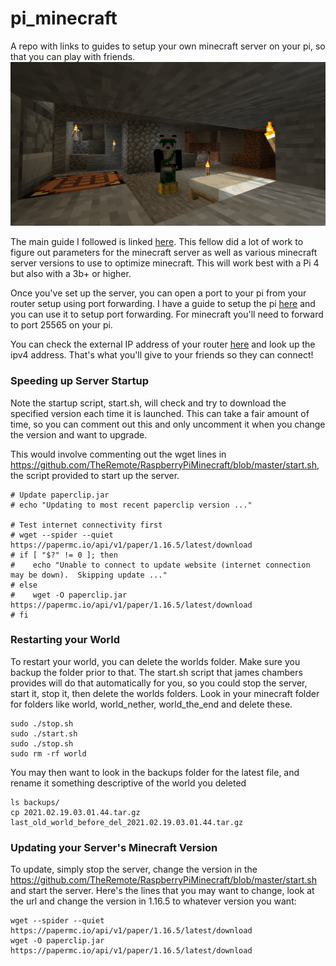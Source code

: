 # pi_minecraft
A repo with links to guides to setup your own minecraft server on your pi, so that you can play with friends.    
![minecraft](./minecraft.png)

The main guide I followed is linked [here](https://jamesachambers.com/raspberry-pi-minecraft-server-script-with-startup-service/). This fellow did a lot of work to figure out parameters for the minecraft server as well as various minecraft server versions to use to optimize minecraft. This will work best with a Pi 4 but also with a 3b+ or higher.

Once you've set up the server, you can open a port to your pi from your router setup using port forwarding. I have a guide to setup the pi [here](https://github.com/MZandtheRaspberryPi/pi_headless_setup#setup-port-forwarding-with-your-router) and you can use it to setup port forwarding. For minecraft you'll need to forward to port 25565 on your pi.     

You can check the external IP address of your router [here](https://www.whatismyip.com/) and look up the ipv4 address. That's what you'll give to your friends so they can connect!     

### Speeding up Server Startup

Note the startup script, start.sh, will check and try to download the specified version each time it is launched. This can take a fair amount of time, so you can comment out this and only uncomment it when you change the version and want to upgrade.

This would involve commenting out the wget lines in https://github.com/TheRemote/RaspberryPiMinecraft/blob/master/start.sh, the script provided to start up the server.
```
# Update paperclip.jar
# echo "Updating to most recent paperclip version ..."

# Test internet connectivity first
# wget --spider --quiet https://papermc.io/api/v1/paper/1.16.5/latest/download
# if [ "$?" != 0 ]; then
#    echo "Unable to connect to update website (internet connection may be down).  Skipping update ..."
# else
#    wget -O paperclip.jar https://papermc.io/api/v1/paper/1.16.5/latest/download
# fi
```

### Restarting your World
To restart your world, you can delete the worlds folder. Make sure you backup the folder prior to that. The start.sh script that james chambers provides will do that automatically for you, so you could stop the server, start it, stop it, then delete the worlds folders. Look in your minecraft folder for folders like world, world_nether, world_the_end and delete these.
```
sudo ./stop.sh
sudo ./start.sh
sudo ./stop.sh
sudo rm -rf world
```
You may then want to look in the backups folder for the latest file, and rename it something descriptive of the world you deleted
```
ls backups/
cp 2021.02.19.03.01.44.tar.gz last_old_world_before_del_2021.02.19.03.01.44.tar.gz
```

### Updating your Server's Minecraft Version
To update, simply stop the server, change the version in the https://github.com/TheRemote/RaspberryPiMinecraft/blob/master/start.sh and start the server. Here's the lines that you may want to change, look at the url and change the version in 1.16.5 to whatever version you want:    
```
wget --spider --quiet https://papermc.io/api/v1/paper/1.16.5/latest/download
wget -O paperclip.jar https://papermc.io/api/v1/paper/1.16.5/latest/download
```
